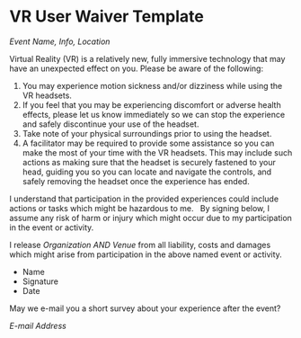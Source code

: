 # VR User Waiver Template

_Event Name, Info, Location_

Virtual Reality (VR) is a relatively new, fully immersive technology that may have an unexpected effect on you. Please be aware of the following:

1. You may experience motion sickness and/or dizziness while using the VR headsets.
2. If you feel that you may be experiencing discomfort or adverse health effects, please let us know immediately so we can stop the experience and safely discontinue your use of the headset.
3. Take note of your physical surroundings prior to using the headset.
4. A facilitator may be required to provide some assistance so you can make the most of your time with the VR headsets. This may include such actions as making sure that the headset is securely fastened to your head, guiding you so you can locate and navigate the controls, and safely removing the headset once the experience has ended.

I understand that participation in the provided experiences could include actions or tasks which might be hazardous to me.
 
By signing below, I assume any risk of harm or injury which might occur due to my participation in the event or activity. 

I release _Organization AND Venue_ from all liability, costs and damages which might arise from participation in the above named event or activity.

* Name
* Signature
* Date

May we e-mail you a short survey about your experience after the event?

_E-mail Address_
